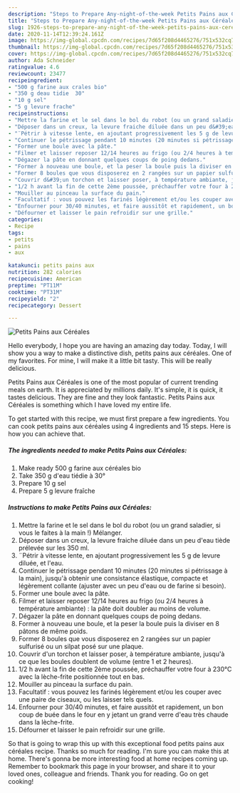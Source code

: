 ```yaml
---
description: "Steps to Prepare Any-night-of-the-week Petits Pains aux Céréales"
title: "Steps to Prepare Any-night-of-the-week Petits Pains aux Céréales"
slug: 1926-steps-to-prepare-any-night-of-the-week-petits-pains-aux-cereales
date: 2020-11-14T12:39:24.161Z
image: https://img-global.cpcdn.com/recipes/7d65f208d4465276/751x532cq70/petits-pains-aux-cereales-photo-principale-de-la-recette.jpg
thumbnail: https://img-global.cpcdn.com/recipes/7d65f208d4465276/751x532cq70/petits-pains-aux-cereales-photo-principale-de-la-recette.jpg
cover: https://img-global.cpcdn.com/recipes/7d65f208d4465276/751x532cq70/petits-pains-aux-cereales-photo-principale-de-la-recette.jpg
author: Ada Schneider
ratingvalue: 4.6
reviewcount: 23477
recipeingredient:
- "500 g farine aux crales bio"
- "350 g deau tidie  30"
- "10 g sel"
- "5 g levure frache"
recipeinstructions:
- "Mettre la farine et le sel dans le bol du robot (ou un grand saladier, si vous le faites à la main !) Mélanger."
- "Déposer dans un creux, la levure fraiche diluée dans un peu d&#39;eau tiède prélevée sur les 350 ml."
- "¨Pétrir à vitesse lente, en ajoutant progressivement les 5 g de levure diluée, et l&#39;eau."
- "Continuer le pétrissage pendant 10 minutes (20 minutes si pétrissage à la main), jusqu&#39;à obtenir une consistance élastique, compacte et légèrement collante (ajuster avec un peu d&#39;eau ou de farine si besoin)."
- "Former une boule avec la pâte."
- "Filmer et laisser reposer 12/14 heures au frigo (ou 2/4 heures à température ambiante) : la pâte doit doubler au moins de volume."
- "Dégazer la pâte en donnant quelques coups de poing dedans."
- "Former à nouveau une boule, et la peser la boule puis la diviser en 8 pâtons de même poids."
- "Former 8 boules que vous disposerez en 2 rangées sur un papier sulfurisé ou un silpat posé sur une plaque."
- "Couvrir d&#39;un torchon et laisser poser, à température ambiante, jusqu&#39;à ce que les boules doublent de volume (entre 1 et 2 heures)."
- "1/2 h avant la fin de cette 2ème poussée, préchauffer votre four à 230°C avec la lèche-frite positionnée tout en bas."
- "Mouiller au pinceau la surface du pain."
- "Facultatif : vous pouvez les farinés légèrement et/ou les couper avec une paire de ciseaux, ou les laisser tels quels."
- "Enfourner pour 30/40 minutes, et faire aussitôt et rapidement, un bon coup de buée dans le four en y jetant un grand verre d&#39;eau très chaude dans la lèche-frite."
- "Défourner et laisser le pain refroidir sur une grille."
categories:
- Recipe
tags:
- petits
- pains
- aux

katakunci: petits pains aux 
nutrition: 282 calories
recipecuisine: American
preptime: "PT11M"
cooktime: "PT31M"
recipeyield: "2"
recipecategory: Dessert

---
```



![Petits Pains aux Céréales](https://img-global.cpcdn.com/recipes/7d65f208d4465276/751x532cq70/petits-pains-aux-cereales-photo-principale-de-la-recette.jpg)

Hello everybody, I hope you are having an amazing day today. Today, I will show you a way to make a distinctive dish, petits pains aux céréales. One of my favorites. For mine, I will make it a little bit tasty. This will be really delicious.



Petits Pains aux Céréales is one of the most popular of current trending meals on earth. It is appreciated by millions daily. It's simple, it is quick, it tastes delicious. They are fine and they look fantastic. Petits Pains aux Céréales is something which I have loved my entire life.


To get started with this recipe, we must first prepare a few ingredients. You can cook petits pains aux céréales using 4 ingredients and 15 steps. Here is how you can achieve that.

<!--inarticleads1-->

##### The ingredients needed to make Petits Pains aux Céréales:

1. Make ready 500 g farine aux céréales bio
1. Take 350 g d&#39;eau tiédie à 30°
1. Prepare 10 g sel
1. Prepare 5 g levure fraîche




<!--inarticleads2-->

##### Instructions to make Petits Pains aux Céréales:

1. Mettre la farine et le sel dans le bol du robot (ou un grand saladier, si vous le faites à la main !) Mélanger.
1. Déposer dans un creux, la levure fraiche diluée dans un peu d&#39;eau tiède prélevée sur les 350 ml.
1. ¨Pétrir à vitesse lente, en ajoutant progressivement les 5 g de levure diluée, et l&#39;eau.
1. Continuer le pétrissage pendant 10 minutes (20 minutes si pétrissage à la main), jusqu&#39;à obtenir une consistance élastique, compacte et légèrement collante (ajuster avec un peu d&#39;eau ou de farine si besoin).
1. Former une boule avec la pâte.
1. Filmer et laisser reposer 12/14 heures au frigo (ou 2/4 heures à température ambiante) : la pâte doit doubler au moins de volume.
1. Dégazer la pâte en donnant quelques coups de poing dedans.
1. Former à nouveau une boule, et la peser la boule puis la diviser en 8 pâtons de même poids.
1. Former 8 boules que vous disposerez en 2 rangées sur un papier sulfurisé ou un silpat posé sur une plaque.
1. Couvrir d&#39;un torchon et laisser poser, à température ambiante, jusqu&#39;à ce que les boules doublent de volume (entre 1 et 2 heures).
1. 1/2 h avant la fin de cette 2ème poussée, préchauffer votre four à 230°C avec la lèche-frite positionnée tout en bas.
1. Mouiller au pinceau la surface du pain.
1. Facultatif : vous pouvez les farinés légèrement et/ou les couper avec une paire de ciseaux, ou les laisser tels quels.
1. Enfourner pour 30/40 minutes, et faire aussitôt et rapidement, un bon coup de buée dans le four en y jetant un grand verre d&#39;eau très chaude dans la lèche-frite.
1. Défourner et laisser le pain refroidir sur une grille.




So that is going to wrap this up with this exceptional food petits pains aux céréales recipe. Thanks so much for reading. I'm sure you can make this at home. There's gonna be more interesting food at home recipes coming up. Remember to bookmark this page in your browser, and share it to your loved ones, colleague and friends. Thank you for reading. Go on get cooking!
